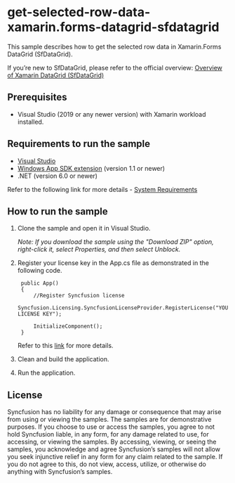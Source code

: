 # get-selected-row-data-xamarin.forms-datagrid-sfdatagrid

This sample describes how to get the selected row data in Xamarin.Forms DataGrid (SfDataGrid).

If you’re new to SfDataGrid, please refer to the official overview: [Overview of Xamarin DataGrid (SfDataGrid)](https://help.syncfusion.com/xamarin/datagrid/overview)

## Prerequisites

* Visual Studio (2019 or any newer version) with Xamarin workload installed.

## Requirements to run the sample

* [Visual Studio](https://visualstudio.microsoft.com/downloads/)
* [Windows App SDK extension](https://docs.microsoft.com/en-us/windows/apps/windows-app-sdk/stable-channel#version-11) (version 1.1 or newer)
* .NET (version 6.0 or newer)

Refer to the following link for more details - [System Requirements](https://help.syncfusion.com/xamarin/system-requirements)

## How to run the sample

1. Clone the sample and open it in Visual Studio.

   *Note: If you download the sample using the "Download ZIP" option, right-click it, select Properties, and then select Unblock.*

2. Register your license key in the App.cs file as demonstrated in the following code.

        public App()
        {
            //Register Syncfusion license
            Syncfusion.Licensing.SyncfusionLicenseProvider.RegisterLicense("YOUR LICENSE KEY");

            InitializeComponent();
        }

    Refer to this [link](https://help.syncfusion.com/xamarin/licensing/overview) for more details.

3. Clean and build the application.

4. Run the application.

## License

Syncfusion has no liability for any damage or consequence that may arise from using or viewing the samples. The samples are for demonstrative purposes. If you choose to use or access the samples, you agree to not hold Syncfusion liable, in any form, for any damage related to use, for accessing, or viewing the samples. By accessing, viewing, or seeing the samples, you acknowledge and agree Syncfusion’s samples will not allow you seek injunctive relief in any form for any claim related to the sample. If you do not agree to this, do not view, access, utilize, or otherwise do anything with Syncfusion’s samples.

